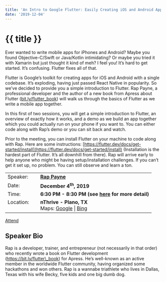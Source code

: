 ```yaml
---
title: 'An Intro to Google Flutter: Easily Creating iOS and Android Apps'
date: '2019-12-04'
---
```

# {{ title }}

Ever wanted to write mobile apps for iPhones and Android? Maybe you found Objective-C/Swift or Java/Kotlin intimidating? Or maybe you tried it with Xamarin but just thought it kind of meh? I feel you! It’s hard to get started. It’s confusing. Flutter fixes all of that.

Flutter is Google’s toolkit for creating apps for iOS and Android with a single codebase. It’s exploding, having just passed React Native in popularity. So we’ve decided to provide you a simple introduction to Flutter. Rap Payne, a professional developer and the author of a new book from Apress about Flutter ([bit.ly/flutter\_book](https://bit.ly/flutter_book)) will walk us through the basics of Flutter as we write a mobile app together.

In this first of two sessions, you will get a simple introduction to Flutter, an overview of exactly how it works, and a demo as we build an app together which you could actually run on your phone if you want to. You can either code along with Rap’s demo or you can sit back and watch.

Prior to the meeting, you can install Flutter on your machine to code along with Rap. Here are some instructions: [https://flutter.dev/docs/get-started/install](https://flutter.dev/docs/get-started/install) (Installation is the hardest part of Flutter. It’s all downhill from there). Rap will arrive early to help anyone who might be having setup/installation challenges. If you can’t get it set up, no problem. You can still observe and learn a ton.

<table><tbody><tr><td>Speaker:</td><td>&nbsp;</td><td><b><a title="Rap Payne" target="_blank" href="https://bit.ly/flutter_book">Rap Payne</a></b></td></tr><tr><td>Date:</td><td>&nbsp;</td><td><b>December 4<sup>th</sup>, 2019</b></td></tr><tr><td valign="top">Time:</td><td>&nbsp;</td><td><b>6:30 PM - 8:30 PM (see <a title="Location" href="/location/">here</a> for more detail)</b></td></tr><tr><td valign="top">Location:</td><td>&nbsp;</td><td><b>nThrive - Plano, TX</b><br>Maps: <a title="Google" target="_blank" href="https://goo.gl/maps/1OyNE">Google</a> | <a title="Bing" target="_blank" href="http://binged.it/1afBEJ9">Bing</a></td></tr></tbody></table>

[Attend](https://www.eventbrite.com/e/an-intro-to-google-flutter-easily-creating-ios-and-android-apps-tickets-84411640489)

## Speaker Bio

Rap is a developer, trainer, and entrepreneur (not necessarily in that order) who recently wrote a book on Flutter development (https://bit.ly/flutter\_book) for Apress. He’s well-known as an active member in the worldwide Flutter community, having organized some hackathons and won others. Rap is a wannabe triathlete who lives in Dallas, Texas with his wife Becky, five kids and one big dumb dog.
